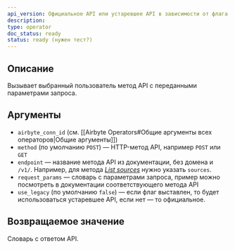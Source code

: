 ```yaml
---
api_version: Официальное API или устаревшее API в зависимости от флага `use_legacy`
description: 
type: operator
doc_status: ready
status: ready (нужен тест?)
---
```

## Описание
Вызывает выбранный пользователь метод API с переданными параметрами запроса.
## Аргументы
- `airbyte_conn_id` (см. [[Airbyte Operators#Общие аргументы всех операторов|Общие аргументы]])
- `method` (по умолчанию `POST`) — HTTP-метод API, например `POST` или `GET`
- `endpoint` — название метода API из документации, без домена и `/v1/`. Например, для метода [*List sources*](https://reference.airbyte.com/reference/listsources) нужно указать `sources`.
- `request_params` — словарь с параметрами запроса, пример можно посмотреть в документации соответствующего метода API
- `use_legacy` (по умолчанию `false`) — если флаг выставлен, то будет использоваться устаревшее API, если нет — то официальное.
## Возвращаемое значение
Словарь с ответом API.